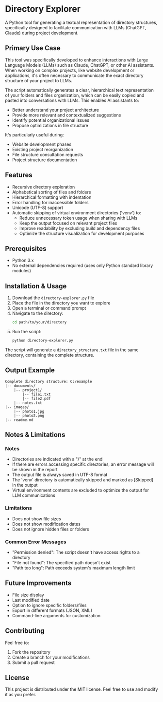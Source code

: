 # Directory Explorer

A Python tool for generating a textual representation of directory structures, specifically designed to facilitate communication with LLMs (ChatGPT, Claude) during project development.

## Primary Use Case
This tool was specifically developed to enhance interactions with Large Language Models (LLMs) such as Claude, ChatGPT, or other AI assistants. When working on complex projects, like website development or applications, it's often necessary to communicate the exact directory structure of your project to LLMs.

The script automatically generates a clear, hierarchical text representation of your folders and files organization, which can be easily copied and pasted into conversations with LLMs. This enables AI assistants to:
- Better understand your project architecture
- Provide more relevant and contextualized suggestions
- Identify potential organizational issues
- Propose optimizations in file structure

It's particularly useful during:
- Website development phases
- Existing project reorganization
- File structure consultation requests
- Project structure documentation

## Features
- Recursive directory exploration
- Alphabetical sorting of files and folders
- Hierarchical formatting with indentation
- Error handling for inaccessible folders
- Unicode (UTF-8) support
- Automatic skipping of virtual environment directories ('venv') to:
  - Reduce unnecessary token usage when sharing with LLMs
  - Keep the output focused on relevant project files
  - Improve readability by excluding build and dependency files
  - Optimize the structure visualization for development purposes

## Prerequisites
- Python 3.x
- No external dependencies required (uses only Python standard library modules)

## Installation & Usage
1. Download the `directory-explorer.py` file
2. Place the file in the directory you want to explore
3. Open a terminal or command prompt
4. Navigate to the directory:
   ```bash
   cd path/to/your/directory
   ```
5. Run the script:
   ```bash
   python directory-explorer.py
   ```

The script will generate a `directory_structure.txt` file in the same directory, containing the complete structure.

## Output Example
```
Complete directory structure: C:/example
|-- documents/
    |-- project1/
        |-- file1.txt
        |-- file2.pdf
    |-- notes.txt
|-- images/
    |-- photo1.jpg
    |-- photo2.png
|-- readme.md
```

## Notes & Limitations
### Notes
- Directories are indicated with a "/" at the end
- If there are errors accessing specific directories, an error message will be shown in the report
- The output file is always saved in UTF-8 format
- The 'venv' directory is automatically skipped and marked as [Skipped] in the output
- Virtual environment contents are excluded to optimize the output for LLM communications

### Limitations
- Does not show file sizes
- Does not show modification dates
- Does not ignore hidden files or folders

### Common Error Messages
- "Permission denied": The script doesn't have access rights to a directory
- "File not found": The specified path doesn't exist
- "Path too long": Path exceeds system's maximum length limit

## Future Improvements
- File size display
- Last modified date
- Option to ignore specific folders/files
- Export in different formats (JSON, XML)
- Command-line arguments for customization

## Contributing
Feel free to:
1. Fork the repository
2. Create a branch for your modifications
3. Submit a pull request

## License
This project is distributed under the MIT license. Feel free to use and modify it as you prefer.
